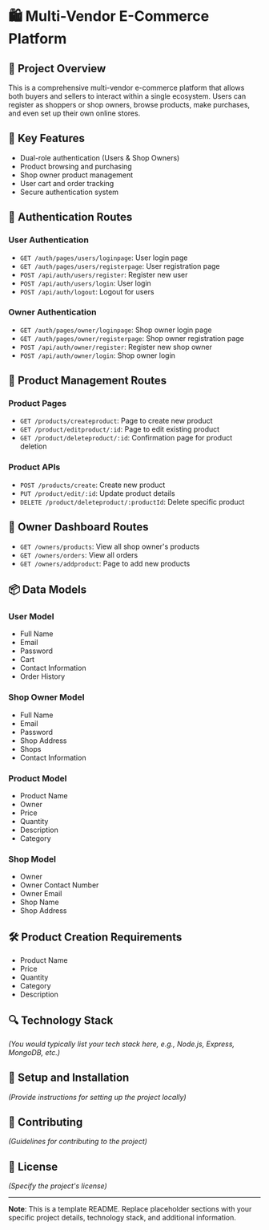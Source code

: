 # 🛍️ Multi-Vendor E-Commerce Platform

## 📝 Project Overview

This is a comprehensive multi-vendor e-commerce platform that allows both buyers and sellers to interact within a single ecosystem. Users can register as shoppers or shop owners, browse products, make purchases, and even set up their own online stores.

## 🚀 Key Features

- Dual-role authentication (Users & Shop Owners)
- Product browsing and purchasing
- Shop owner product management
- User cart and order tracking
- Secure authentication system

## 🔐 Authentication Routes

### User Authentication
- `GET /auth/pages/users/loginpage`: User login page
- `GET /auth/pages/users/registerpage`: User registration page
- `POST /api/auth/users/register`: Register new user
- `POST /api/auth/users/login`: User login
- `POST /api/auth/logout`: Logout for users

### Owner Authentication
- `GET /auth/pages/owner/loginpage`: Shop owner login page
- `GET /auth/pages/owner/registerpage`: Shop owner registration page
- `POST /api/auth/owner/register`: Register new shop owner
- `POST /api/auth/owner/login`: Shop owner login

## 🛒 Product Management Routes

### Product Pages
- `GET /products/createproduct`: Page to create new product
- `GET /product/editproduct/:id`: Page to edit existing product
- `GET /product/deleteproduct/:id`: Confirmation page for product deletion

### Product APIs
- `POST /products/create`: Create new product
- `PUT /product/edit/:id`: Update product details
- `DELETE /product/deleteproduct/:productId`: Delete specific product

## 👥 Owner Dashboard Routes
- `GET /owners/products`: View all shop owner's products
- `GET /owners/orders`: View all orders
- `GET /owners/addproduct`: Page to add new products

## 📦 Data Models

### User Model
- Full Name
- Email
- Password
- Cart
- Contact Information
- Order History

### Shop Owner Model
- Full Name
- Email
- Password
- Shop Address
- Shops
- Contact Information

### Product Model
- Product Name
- Owner
- Price
- Quantity
- Description
- Category

### Shop Model
- Owner
- Owner Contact Number
- Owner Email
- Shop Name
- Shop Address

## 🛠️ Product Creation Requirements
- Product Name
- Price
- Quantity
- Category
- Description

## 🔍 Technology Stack
*(You would typically list your tech stack here, e.g., Node.js, Express, MongoDB, etc.)*

## 📌 Setup and Installation
*(Provide instructions for setting up the project locally)*

## 🤝 Contributing
*(Guidelines for contributing to the project)*

## 📄 License
*(Specify the project's license)*

---

**Note**: This is a template README. Replace placeholder sections with your specific project details, technology stack, and additional information.